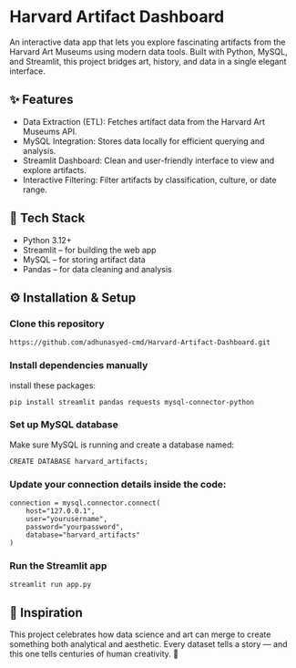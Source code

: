 # Harvard Artifact Dashboard
An interactive data app that lets you explore fascinating artifacts from the Harvard Art Museums using modern data tools.
Built with Python, MySQL, and Streamlit, this project bridges art, history, and data in a single elegant interface.

## ✨ Features

- Data Extraction (ETL): Fetches artifact data from the Harvard Art Museums API.
- MySQL Integration: Stores data locally for efficient querying and analysis.
- Streamlit Dashboard: Clean and user-friendly interface to view and explore artifacts.
- Interactive Filtering: Filter artifacts by classification, culture, or date range.

## 🧰 Tech Stack

- Python 3.12+
- Streamlit – for building the web app
- MySQL – for storing artifact data
- Pandas – for data cleaning and analysis

## ⚙️ Installation & Setup

### Clone this repository
```
https://github.com/adhunasyed-cmd/Harvard-Artifact-Dashboard.git
```

### Install dependencies manually
install these packages:
```
pip install streamlit pandas requests mysql-connector-python
```

### Set up MySQL database

Make sure MySQL is running and create a database named:
```
CREATE DATABASE harvard_artifacts;
```

### Update your connection details inside the code:

```
connection = mysql.connector.connect(
    host="127.0.0.1",
    user="yourusername",
    password="yourpassword",
    database="harvard_artifacts"
)
```

### Run the Streamlit app
```
streamlit run app.py
```
## 🧠 Inspiration

This project celebrates how data science and art can merge to create something both analytical and aesthetic.
Every dataset tells a story — and this one tells centuries of human creativity. 🎨
